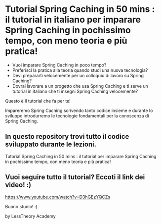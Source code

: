# Tutorial Spring Caching in 50 mins : il tutorial in italiano per imparare Spring Caching in pochissimo tempo, con meno teoria e più pratica! 

- Vuoi imparare Spring Caching in poco tempo? 
- Preferisci la pratica alla teoria quando studi una nuova tecnologia?
- Devi prepararti velocemente per un colloquio di lavoro su Spring Caching? 
- Dovrai lavorare a un progetto che usa Spring Caching e ti serve un tutorial in italiano che ti insegni Spring Caching velocemente?

Questo è il tutorial che fa per te!

Impareremo Spring Caching scrivendo tanto codice insieme e durante lo sviluppo introdurremo le tecnologie fondamentali per la conoscenza di Spring Caching.

## In questo repository trovi tutto il codice sviluppato durante le lezioni.

Tutorial Spring Caching in 50 mins : il tutorial per imparare Spring Caching in pochissimo tempo, con meno teoria e più pratica! 

## Vuoi seguire tutto il tutorial? Eccoti il link dei video! :) 
https://www.youtube.com/watch?v=D3hGEzYQCZs

Buono studio! :)

by LessTheory Academy
